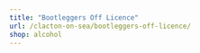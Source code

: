 ```yaml
---
title: "Bootleggers Off Licence"
url: /clacton-on-sea/bootleggers-off-licence/
shop: alcohol
---
```

